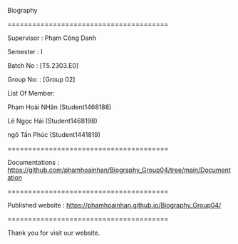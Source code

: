 Biography

=======================================

Supervisor : Phạm Công Danh

Semester : I

Batch No : [T5.2303.E0]

Group No: : [Group 02]

List Of Member:

Phạm Hoài NHân (Student1468188)

Lê Ngọc Hải (Student1468198)

ngô Tấn Phúc (Student1441819)

=======================================

Documentations : https://github.com/phamhoainhan/Biography_Group04/tree/main/Documentation

=======================================

Published website : https://phamhoainhan.github.io/Biography_Group04/

=======================================

Thank you for visit our website.
